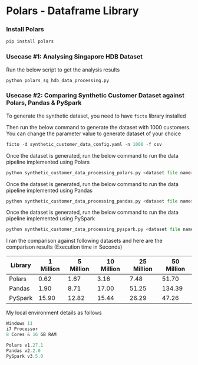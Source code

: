 # Polars - Dataframe Library

### Install Polars

```python
pip install polars
```

### Usecase #1: Analysing Singapore HDB Dataset

Run the below script to get the analysis results

```python
python polars_sg_hdb_data_processing.py
```

### Usecase #2: Comparing Synthetic Customer Dataset against Polars, Pandas & PySpark

To generate the synthetic dataset, you need to have `ficto` library installed

Then run the below command to generate the dataset with 1000 customers. You can change the parameter value to generate dataset of your choice

```python
ficto -d synthetic_customer_data_config.yaml -n 1000 -f csv
```

Once the dataset is generated, run the below command to run the data pipeline implemented using Polars

```python
python synthetic_customer_data_processing_polars.py <dataset file name>
```

Once the dataset is generated, run the below command to run the data pipeline implemented using Pandas

```python
python synthetic_customer_data_processing_pandas.py <dataset file name>
```

Once the dataset is generated, run the below command to run the data pipeline implemented using PySpark

```python
python synthetic_customer_data_processing_pyspark.py <dataset file name>
```

I ran the comparison against following datasets and here are the comparison results (Execution time in Seconds)

| Library | 1 Million | 5 Million | 10 Million | 25 Million | 50 Million |
| ------------- | ------- | ------ | ------- | ------ | ----- |
| Polars | 0.62 | 1.67 | 3.16 | 7.48 | 51.70 |
| Pandas | 1.90 | 8.71 | 17.00 | 51.25 | 134.39 |
| PySpark | 15.90 | 12.82 | 15.44 | 26.29 | 47.26 |

My local environment details as follows

```python
Windows 11
i7 Processor
8 Cores & 16 GB RAM

Polars v1.27.1
Pandas v2.2.0
PySpark v3.5.0
```

